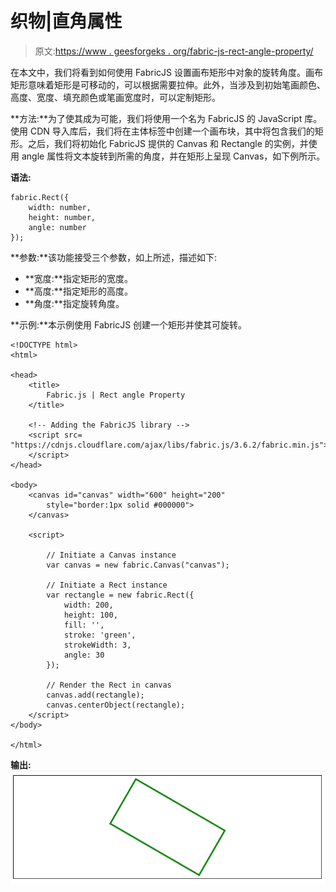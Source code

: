 # 织物|直角属性

> 原文:[https://www . geesforgeks . org/fabric-js-rect-angle-property/](https://www.geeksforgeeks.org/fabric-js-rect-angle-property/)

在本文中，我们将看到如何使用 FabricJS 设置画布矩形中对象的旋转角度。画布矩形意味着矩形是可移动的，可以根据需要拉伸。此外，当涉及到初始笔画颜色、高度、宽度、填充颜色或笔画宽度时，可以定制矩形。

**方法:**为了使其成为可能，我们将使用一个名为 FabricJS 的 JavaScript 库。使用 CDN 导入库后，我们将在主体标签中创建一个画布块，其中将包含我们的矩形。之后，我们将初始化 FabricJS 提供的 Canvas 和 Rectangle 的实例，并使用 angle 属性将文本旋转到所需的角度，并在矩形上呈现 Canvas，如下例所示。

**语法:**

```
fabric.Rect({
    width: number,
    height: number,
    angle: number
}); 
```

**参数:**该功能接受三个参数，如上所述，描述如下:

*   **宽度:**指定矩形的宽度。
*   **高度:**指定矩形的高度。
*   **角度:**指定旋转角度。

**示例:**本示例使用 FabricJS 创建一个矩形并使其可旋转。

```
<!DOCTYPE html> 
<html> 

<head> 
    <title> 
        Fabric.js | Rect angle Property
    </title> 

    <!-- Adding the FabricJS library -->
    <script src= 
"https://cdnjs.cloudflare.com/ajax/libs/fabric.js/3.6.2/fabric.min.js"> 
    </script> 
</head> 

<body> 
    <canvas id="canvas" width="600" height="200"
        style="border:1px solid #000000"> 
    </canvas> 

    <script> 

        // Initiate a Canvas instance 
        var canvas = new fabric.Canvas("canvas"); 

        // Initiate a Rect instance 
        var rectangle = new fabric.Rect({ 
            width: 200,
            height: 100,
            fill: '', 
            stroke: 'green', 
            strokeWidth: 3,
            angle: 30
        }); 

        // Render the Rect in canvas 
        canvas.add(rectangle); 
        canvas.centerObject(rectangle);
    </script> 
</body> 

</html>
```

**输出:**
![](img/17a7dfda33554635a9232d4c735a9667.png)